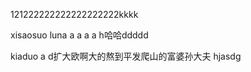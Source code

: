 121222222222222222222kkkk
<!-- 索隆撒 啊啊啊啊 -->
xisaosuo
luna a a a a h哈哈ddddd 

kiaduo a d扩大欧啊大的熬到平发爬山的富婆孙大夫
hjasdg 